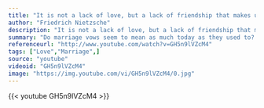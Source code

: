 ```yaml
---
title: "It is not a lack of love, but a lack of friendship that makes unhappy marriages."
author: "Friedrich Nietzsche"
description: "It is not a lack of love, but a lack of friendship that makes unhappy marriages. - Friedrich Nietzsche quotes from GetInspired365.com"
summary: "Do marriage vows seem to mean as much today as they used to? If you've heard anything about the increase in divorce rates, you may wonder. Bill & Glad are ignoring the trends. More than ever the vows they made 50 years ago are being tested. In sickness and in health, in good times and in bad, the promise they are keeping is a true example of what love is."
referenceurl: "http://www.youtube.com/watch?v=GH5n9lVZcM4"
tags: ["Love","Marriage",]
source: "youtube"
videoid: "GH5n9lVZcM4"
image: "https://img.youtube.com/vi/GH5n9lVZcM4/0.jpg"
---
```


{{< youtube GH5n9lVZcM4 >}}
